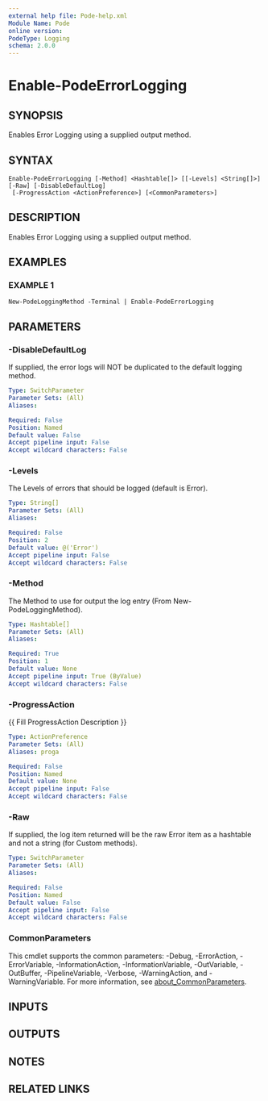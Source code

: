 ```yaml
---
external help file: Pode-help.xml
Module Name: Pode
online version:
PodeType: Logging
schema: 2.0.0
---
```


# Enable-PodeErrorLogging

## SYNOPSIS
Enables Error Logging using a supplied output method.

## SYNTAX

```
Enable-PodeErrorLogging [-Method] <Hashtable[]> [[-Levels] <String[]>] [-Raw] [-DisableDefaultLog]
 [-ProgressAction <ActionPreference>] [<CommonParameters>]
```

## DESCRIPTION
Enables Error Logging using a supplied output method.

## EXAMPLES

### EXAMPLE 1
```
New-PodeLoggingMethod -Terminal | Enable-PodeErrorLogging
```

## PARAMETERS

### -DisableDefaultLog
If supplied, the error logs will NOT be duplicated to the default logging method.

```yaml
Type: SwitchParameter
Parameter Sets: (All)
Aliases:

Required: False
Position: Named
Default value: False
Accept pipeline input: False
Accept wildcard characters: False
```

### -Levels
The Levels of errors that should be logged (default is Error).

```yaml
Type: String[]
Parameter Sets: (All)
Aliases:

Required: False
Position: 2
Default value: @('Error')
Accept pipeline input: False
Accept wildcard characters: False
```

### -Method
The Method to use for output the log entry (From New-PodeLoggingMethod).

```yaml
Type: Hashtable[]
Parameter Sets: (All)
Aliases:

Required: True
Position: 1
Default value: None
Accept pipeline input: True (ByValue)
Accept wildcard characters: False
```

### -ProgressAction
{{ Fill ProgressAction Description }}

```yaml
Type: ActionPreference
Parameter Sets: (All)
Aliases: proga

Required: False
Position: Named
Default value: None
Accept pipeline input: False
Accept wildcard characters: False
```

### -Raw
If supplied, the log item returned will be the raw Error item as a hashtable and not a string (for Custom methods).

```yaml
Type: SwitchParameter
Parameter Sets: (All)
Aliases:

Required: False
Position: Named
Default value: False
Accept pipeline input: False
Accept wildcard characters: False
```

### CommonParameters
This cmdlet supports the common parameters: -Debug, -ErrorAction, -ErrorVariable, -InformationAction, -InformationVariable, -OutVariable, -OutBuffer, -PipelineVariable, -Verbose, -WarningAction, and -WarningVariable. For more information, see [about_CommonParameters](http://go.microsoft.com/fwlink/?LinkID=113216).

## INPUTS

## OUTPUTS

## NOTES

## RELATED LINKS
